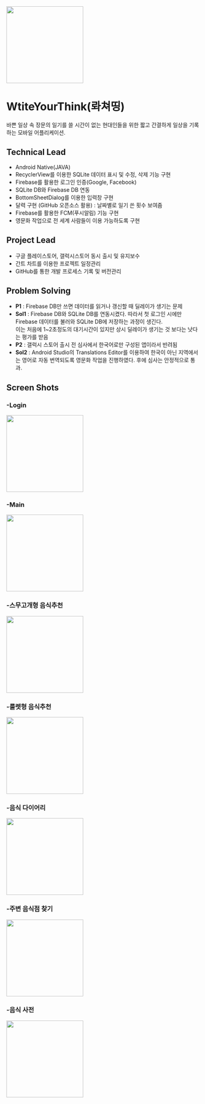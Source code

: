 <img src="https://user-images.githubusercontent.com/83625797/132082312-dee6dc10-4215-4b38-bb6a-086ca922b217.png" width="200" >

# WtiteYourThink(롸쳐띵)  

바쁜 일상 속 장문의 일기를 쓸 시간이 없는 현대인들을 위한 짧고 간결하게 일상을 기록하는 모바일 어플리케이션.



## Technical Lead
* Android Native(JAVA)  
* RecyclerView를 이용한 SQLite 데이터 표시 및 수정, 삭제 기능 구현
* Firebase를 활용한 로그인 인증(Google, Facebook)
* SQLite DB와 Firebase DB 연동
* BottomSheetDialog를 이용한 입력창 구현
* 달력 구현 (GitHub 오픈소스 활용) : 날짜별로 일기 쓴 횟수 보여줌
* Firebase를 활용한 FCM(푸시알림) 기능 구현
* 영문화 작업으로 전 세계 사람들이 이용 가능하도록 구현

## Project Lead  
* 구글 플레이스토어, 갤럭시스토어 동시 출시 및 유지보수
* 간트 차트를 이용한 프로젝트 일정관리 
* GitHub를 통한 개발 프로세스 기록 및 버전관리  

## Problem Solving
* **P1** : Firebase DB만 쓰면 데이터를 읽거나 갱신할 때 딜레이가 생기는 문제
* **Sol1** : Firebase DB와 SQLite DB를 연동시켰다. 따라서 첫 로그인 시에만 Firebase 데이터를 불러와 SQLite DB에 저장하는 과정이 생긴다.  
  이는 처음에 1~2초정도의 대기시간이 있지만 상시 딜레이가 생기는 것 보다는 낫다는 평가를 받음
* **P2** : 갤럭시 스토어 출시 전 심사에서 한국어로만 구성된 앱이라서 반려됨
* **Sol2** :  Android Studio의 Translations Editor를 이용하여 한국이 아닌 지역에서는 영어로 자동 번역되도록 영문화 작업을 진행하였다. 후에 심사는 안정적으로 통과.

## Screen Shots
### -Login  
 <img src="https://user-images.githubusercontent.com/83625797/132082301-10fe3515-a286-42cb-9898-9dbec11414f0.jpg" width = "200">  
 
### -Main  
<img src="https://user-images.githubusercontent.com/83625797/132082302-27c991d9-d95c-438e-b1dc-7d79f75b7631.jpg" width= "200">  

### -스무고개형 음식추천
<img src="https://user-images.githubusercontent.com/83625797/132082304-6fed3a86-242b-4131-9e39-a182b0805ab5.jpg" width = "200">  

### -룰렛형 음식추천
<img src="https://user-images.githubusercontent.com/83625797/132082305-0e242505-9651-4866-b81a-34aca578076e.jpg" width = "200">

### -음식 다이어리
<img src="https://user-images.githubusercontent.com/83625797/132082308-89496c21-cbea-4394-8393-31a0d42ca0ae.jpg" width = "200">

### -주변 음식점 찾기
<img src="https://user-images.githubusercontent.com/83625797/132082309-cc46436e-40e4-46a8-824a-589b637fcc52.jpg" width = "200">

### -음식 사전
<img src="https://user-images.githubusercontent.com/83625797/132082310-c107de4f-fafc-4758-9335-a5bf524bff04.jpg" width = "200">





